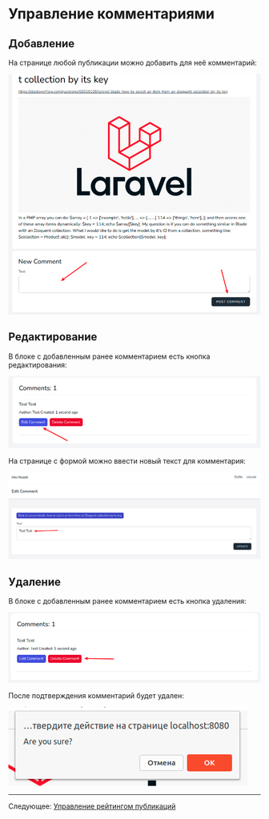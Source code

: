 # Управление комментариями

## Добавление

На странице любой публикации можно добавить для неё комментарий:

![](001.png)

## Редактирование

В блоке с добавленным ранее комментарием есть кнопка редактирования:

![](002.png)

На странице с формой можно ввести новый текст для комментария:

![](003.png)

## Удаление

В блоке с добавленным ранее комментарием есть кнопка удаления:

![](004.png)

После подтверждения комментарий будет удален:

![](005.png)

---

Следующее: [Управление рейтингом публикаций](../votes/README.md)

